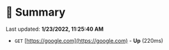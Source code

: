 # 📖 Summary
Last updated: **1/23/2022, 11:25:40 AM**

- `GET` [https://google.com](https://google.com) - **Up** (220ms)
